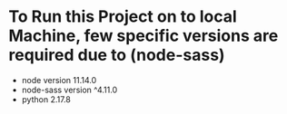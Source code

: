 #  To Run this Project on to local Machine, few  specific versions are required due to (node-sass)

- node version 11.14.0
- node-sass version ^4.11.0
- python 2.17.8
